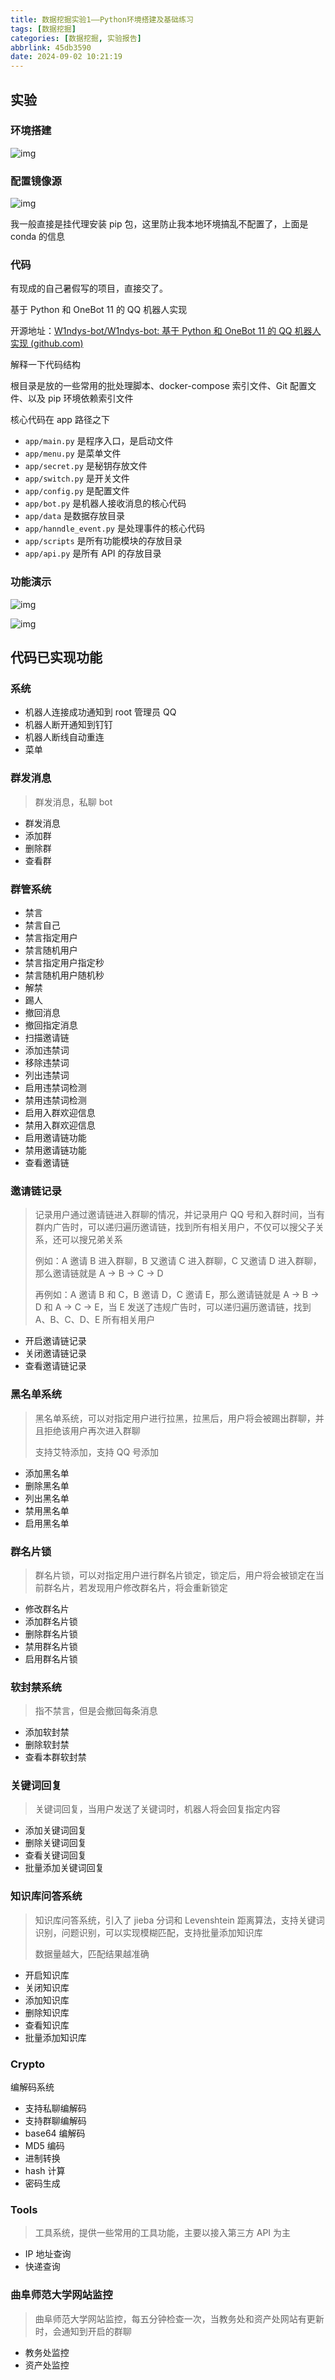 ```yaml
---
title: 数据挖掘实验1——Python环境搭建及基础练习
tags: [数据挖掘]
categories: [数据挖掘, 实验报告]
abbrlink: 45db3590
date: 2024-09-02 10:21:19
---
```


## 实验

### 环境搭建

![img](https://pica.zhimg.com/80/v2-80296acae072f8cbe64a998d3427cd80.webp)

### 配置镜像源

![img](https://pic1.zhimg.com/80/v2-4580204c8c235148c3463805f6ad3d5e.webp)

我一般直接是挂代理安装 pip 包，这里防止我本地环境搞乱不配置了，上面是 conda 的信息

### 代码

有现成的自己暑假写的项目，直接交了。

基于 Python 和 OneBot 11 的 QQ 机器人实现

开源地址：[W1ndys-bot/W1ndys-bot: 基于 Python 和 OneBot 11 的 QQ 机器人实现 (github.com)](https://github.com/W1ndys-bot/W1ndys-bot)

解释一下代码结构

根目录是放的一些常用的批处理脚本、docker-compose 索引文件、Git 配置文件、以及 pip 环境依赖索引文件

核心代码在 app 路径之下

- `app/main.py` 是程序入口，是启动文件
- `app/menu.py` 是菜单文件
- `app/secret.py` 是秘钥存放文件
- `app/switch.py` 是开关文件
- `app/config.py` 是配置文件
- `app/bot.py` 是机器人接收消息的核心代码
- `app/data` 是数据存放目录
- `app/hanndle_event.py` 是处理事件的核心代码
- `app/scripts` 是所有功能模块的存放目录
- `app/api.py` 是所有 API 的存放目录

### 功能演示

![img](https://pica.zhimg.com/80/v2-7c59acaed28397bac321d0bfccb393f4.webp)

![img](https://pic1.zhimg.com/80/v2-569b1158c55ee1d047013ef15303415e.webp)

## 代码已实现功能

### 系统

- 机器人连接成功通知到 root 管理员 QQ
- 机器人断开通知到钉钉
- 机器人断线自动重连
- 菜单

### 群发消息

> 群发消息，私聊 bot

- 群发消息
- 添加群
- 删除群
- 查看群

### 群管系统

- 禁言
- 禁言自己
- 禁言指定用户
- 禁言随机用户
- 禁言指定用户指定秒
- 禁言随机用户随机秒
- 解禁
- 踢人
- 撤回消息
- 撤回指定消息
- 扫描邀请链
- 添加违禁词
- 移除违禁词
- 列出违禁词
- 启用违禁词检测
- 禁用违禁词检测
- 启用入群欢迎信息
- 禁用入群欢迎信息
- 启用邀请链功能
- 禁用邀请链功能
- 查看邀请链

### 邀请链记录

> 记录用户通过邀请链进入群聊的情况，并记录用户 QQ 号和入群时间，当有群内广告时，可以递归遍历邀请链，找到所有相关用户，不仅可以搜父子关系，还可以搜兄弟关系
>
> 例如：A 邀请 B 进入群聊，B 又邀请 C 进入群聊，C 又邀请 D 进入群聊，那么邀请链就是 A -> B -> C -> D
>
> 再例如：A 邀请 B 和 C，B 邀请 D，C 邀请 E，那么邀请链就是 A -> B -> D 和 A -> C -> E，当 E 发送了违规广告时，可以递归遍历邀请链，找到 A、B、C、D、E 所有相关用户

- 开启邀请链记录
- 关闭邀请链记录
- 查看邀请链记录

### 黑名单系统

> 黑名单系统，可以对指定用户进行拉黑，拉黑后，用户将会被踢出群聊，并且拒绝该用户再次进入群聊
>
> 支持艾特添加，支持 QQ 号添加

- 添加黑名单
- 删除黑名单
- 列出黑名单
- 禁用黑名单
- 启用黑名单

### 群名片锁

> 群名片锁，可以对指定用户进行群名片锁定，锁定后，用户将会被锁定在当前群名片，若发现用户修改群名片，将会重新锁定

- 修改群名片
- 添加群名片锁
- 删除群名片锁
- 禁用群名片锁
- 启用群名片锁

### 软封禁系统

> 指不禁言，但是会撤回每条消息

- 添加软封禁
- 删除软封禁
- 查看本群软封禁

### 关键词回复

> 关键词回复，当用户发送了关键词时，机器人将会回复指定内容

- 添加关键词回复
- 删除关键词回复
- 查看关键词回复
- 批量添加关键词回复

### 知识库问答系统

> 知识库问答系统，引入了 jieba 分词和 Levenshtein 距离算法，支持关键词识别，问题识别，可以实现模糊匹配，支持批量添加知识库
>
> 数据量越大，匹配结果越准确

- 开启知识库
- 关闭知识库
- 添加知识库
- 删除知识库
- 查看知识库
- 批量添加知识库

### Crypto

编解码系统

- 支持私聊编解码
- 支持群聊编解码
- base64 编解码
- MD5 编码
- 进制转换
- hash 计算
- 密码生成

### Tools

> 工具系统，提供一些常用的工具功能，主要以接入第三方 API 为主

- IP 地址查询
- 快递查询

### 曲阜师范大学网站监控

> 曲阜师范大学网站监控，每五分钟检查一次，当教务处和资产处网站有更新时，会通知到开启的群聊

- 教务处监控
- 资产处监控
